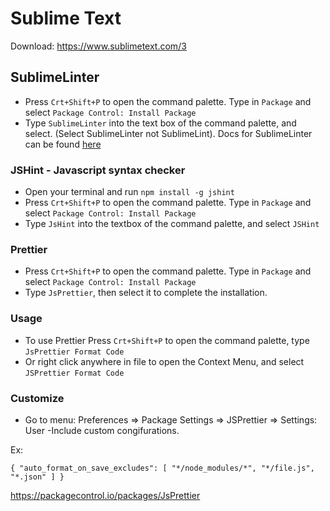 # Sublime Text

Download: <https://www.sublimetext.com/3>

## SublimeLinter

- Press `Crt+Shift+P` to open the command palette. Type in `Package` and select `Package Control: Install Package`
- Type `SublimeLinter` into the text box of the command palette, and select. (Select SublimeLinter not SublimeLint). Docs for SublimeLinter can be found [here](http://www.sublimelinter.com)

### JSHint - Javascript syntax checker

- Open your terminal and run `npm install -g jshint`
- Press `Crt+Shift+P` to open the command palette. Type in `Package` and select `Package Control: Install Package`
- Type `JsHint` into the textbox of the command palette, and select `JSHint`

### Prettier

- Press `Crt+Shift+P` to open the command palette. Type in `Package` and select `Package Control: Install Package`
- Type `JsPrettier`, then select it to complete the installation.

### Usage

- To use Prettier Press `Crt+Shift+P` to open the command palette, type `JsPrettier Format Code`
- Or right click anywhere in file to open the Context Menu, and select `JSPrettier Format Code`

### Customize

- Go to menu: Preferences => Package Settings => JSPrettier => Settings: User
  -Include custom congifurations.

Ex:

`{ "auto_format_on_save_excludes": [ "*/node_modules/*", "*/file.js", "*.json" ] }`

https://packagecontrol.io/packages/JsPrettier
